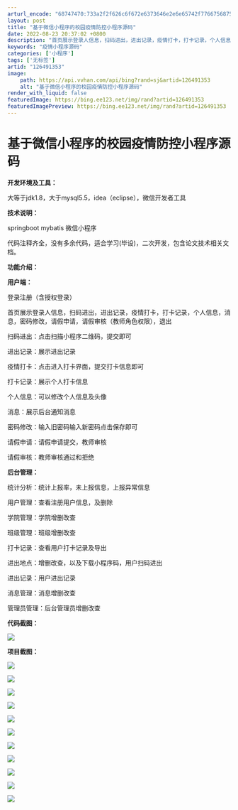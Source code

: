 ```yaml
---
arturl_encode: "68747470:733a2f2f626c6f672e6373646e2e6e65742f7766756875692f:61727469636c652f64657461696c732f313236343931333533"
layout: post
title: "基于微信小程序的校园疫情防控小程序源码"
date: 2022-08-23 20:37:02 +0800
description: "首页展示登录人信息，扫码进出，进出记录，疫情打卡，打卡记录，个人信息，消息，密码修改，请假申请，请假"
keywords: "疫情小程序源码"
categories: ['小程序']
tags: ['无标签']
artid: "126491353"
image:
    path: https://api.vvhan.com/api/bing?rand=sj&artid=126491353
    alt: "基于微信小程序的校园疫情防控小程序源码"
render_with_liquid: false
featuredImage: https://bing.ee123.net/img/rand?artid=126491353
featuredImagePreview: https://bing.ee123.net/img/rand?artid=126491353
---
```


# 基于微信小程序的校园疫情防控小程序源码

**开发环境及工具：**

大等于jdk1.8，大于mysql5.5，idea（eclipse），微信开发者工具

**技术说明：**

springboot mybatis 微信小程序

代码注释齐全，没有多余代码，适合学习(毕设)，二次开发，包含论文技术相关文档。

**功能介绍：**

**用户端：**

登录注册（含授权登录）

首页展示登录人信息，扫码进出，进出记录，疫情打卡，打卡记录，个人信息，消息，密码修改，请假申请，请假审核（教师角色权限），退出

扫码进出：点击扫描小程序二维码，提交即可

进出记录：展示进出记录

疫情打卡：点击进入打卡界面，提交打卡信息即可

打卡记录：展示个人打卡信息

个人信息：可以修改个人信息及头像

消息：展示后台通知消息

密码修改：输入旧密码输入新密码点击保存即可

请假申请：请假申请提交，教师审核

请假审核：教师审核通过和拒绝

**后台管理：**

统计分析：统计上报率，未上报信息，上报异常信息

用户管理：查看注册用户信息，及删除

学院管理：学院增删改查

班级管理：班级增删改查

打卡记录：查看用户打卡记录及导出

进出地点：增删改查，以及下载小程序码，用户扫码进出

进出记录：用户进出记录

消息管理：消息增删改查

管理员管理：后台管理员增删改查

**代码截图：**

![](https://i-blog.csdnimg.cn/blog_migrate/8818b09253b955b88cc4bc948058d16d.png)

**项目截图：**

![](https://i-blog.csdnimg.cn/blog_migrate/8d419727b3c40d1f91b86cb08d132df4.png)

![](https://i-blog.csdnimg.cn/blog_migrate/ca0a6f819090c5851c4f85aca6202816.png)

![](https://i-blog.csdnimg.cn/blog_migrate/0f2b07f84de1410420a8d6af2e58921d.png)

![](https://i-blog.csdnimg.cn/blog_migrate/95b5c22fc2b0b7c5b63b11a6205a7cbf.png)

![](https://i-blog.csdnimg.cn/blog_migrate/a8ef4fcdac6b86a39745fa086f530083.png)

![](https://i-blog.csdnimg.cn/blog_migrate/df6fbcc552f751ebdfe7467873ec7824.png)

![](https://i-blog.csdnimg.cn/blog_migrate/1d5077f9340179992d0c88ef39bab915.png)

![](https://i-blog.csdnimg.cn/blog_migrate/9fb9a5e2e3447332fb3e569afdf695e3.png)

![](https://i-blog.csdnimg.cn/blog_migrate/ae0dd98859eb09046bbddb6e7030c1ff.png)

![](https://i-blog.csdnimg.cn/blog_migrate/c93f3f5cd6284c703665813ff28b7273.png)

![](https://i-blog.csdnimg.cn/blog_migrate/383d2efc1ff35821fbf88703985566ee.png)